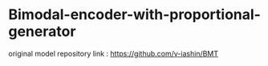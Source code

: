 # Bimodal-encoder-with-proportional-generator
original model repository link : https://github.com/v-iashin/BMT
